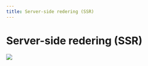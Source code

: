 ```yaml
---
title: Server-side redering (SSR)
---
```


# Server-side redering (SSR)

![](/assets/ssr.png)

<!--
มันคือวิธีดั้งเดิมเลยคือให้ web server พ่น rendered HTML ออกมา
-->
